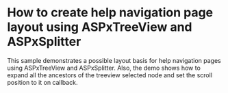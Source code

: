 # How to create help navigation page layout using ASPxTreeView and ASPxSplitter


<p>This sample  demonstrates a  possible layout basis for help navigation pages using ASPxTreeView and ASPxSplitter.  Also, the demo shows how to expand all the ancestors of the treeview selected node and set the scroll position to it on callback.</p>

<br/>


